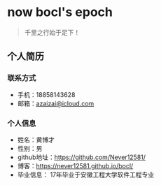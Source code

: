 # now bocl's epoch

> 千里之行始于足下！


## 个人简历
### 联系方式
- 手机：18858143628
- 邮箱：azaizai@icloud.com

### 个人信息
- 姓名：黄博才
- 性别：男
- github地址：https://github.com/Never12581/
- 博客：https://never12581.github.io/bocl/
- 毕业信息： 17年毕业于安徽工程大学软件工程专业